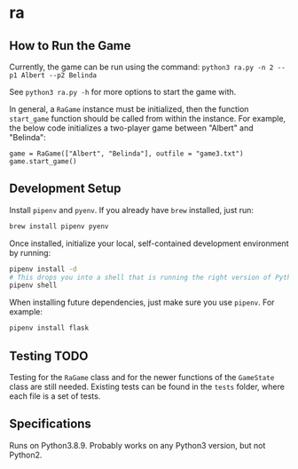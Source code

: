 # ra

## How to Run the Game

Currently, the game can be run using the command: `python3 ra.py -n 2 --p1 Albert --p2 Belinda`

See `python3 ra.py -h` for more options to start the game with.

In general, a `RaGame` instance must be initialized, then the function `start_game` function should be called from within the instance. For example, the below code initializes a two-player game between "Albert" and "Belinda":

```
game = RaGame(["Albert", "Belinda"], outfile = "game3.txt")
game.start_game()
```

## Development Setup

Install `pipenv` and `pyenv`. If you already have `brew` installed, just run:

```sh
brew install pipenv pyenv
```

Once installed, initialize your local, self-contained development environment by running:

```sh
pipenv install -d
# This drops you into a shell that is running the right version of Python + required deps.
pipenv shell
```

When installing future dependencies, just make sure you use `pipenv`. For example:
```sh
pipenv install flask
```

## Testing TODO

Testing for the `RaGame` class and for the newer functions of the `GameState` class are still needed. Existing tests can be found in the `tests` folder, where each file is a set of tests.

## Specifications

Runs on Python3.8.9. Probably works on any Python3 version, but not Python2. 
